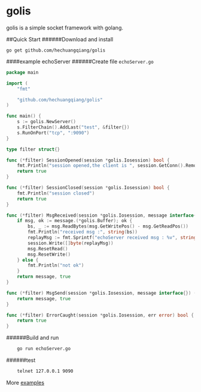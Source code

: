 # golis
golis is a simple socket framework with golang.

##Quick Start
######Download and install

    go get github.com/hechuangqiang/golis

####example echoServer
######Create file `echoServer.go`
```go
package main

import (
	"fmt"

	"github.com/hechuangqiang/golis"
)

func main() {
	s := golis.NewServer()
	s.FilterChain().AddLast("test", &filter{})
	s.RunOnPort("tcp", ":9090")
}

type filter struct{}

func (*filter) SessionOpened(session *golis.Iosession) bool {
	fmt.Println("session opened,the client is ", session.GetConn().RemoteAddr().String())
	return true
}

func (*filter) SessionClosed(session *golis.Iosession) bool {
	fmt.Println("session closed")
	return true
}

func (*filter) MsgReceived(session *golis.Iosession, message interface{}) (interface{}, bool) {
	if msg, ok := message.(*golis.Buffer); ok {
		bs, _ := msg.ReadBytes(msg.GetWritePos() - msg.GetReadPos())
		fmt.Println("received msg :", string(bs))
		replayMsg := fmt.Sprintf("echoServer received msg : %v", string(bs))
		session.Write([]byte(replayMsg))
		msg.ResetRead()
		msg.ResetWrite()
	} else {
		fmt.Println("not ok")
	}
	return message, true
}

func (*filter) MsgSend(session *golis.Iosession, message interface{}) (interface{}, bool) {
	return message, true
}

func (*filter) ErrorCaught(session *golis.Iosession, err error) bool {
	return true
}
```
######Build and run
```bash
    go run echoServer.go
```
######test
```bash
    telnet 127.0.0.1 9090
````
More [examples](https://github.com/hechuangqiang/golis/tree/master/example)
